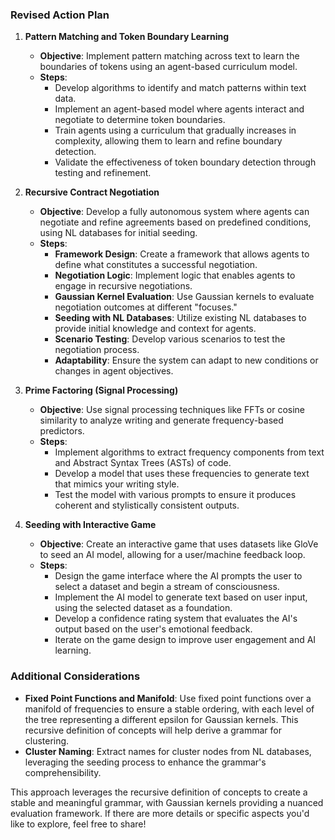 ### Revised Action Plan

1. **Pattern Matching and Token Boundary Learning**
   - **Objective**: Implement pattern matching across text to learn the boundaries of tokens using an agent-based curriculum model.
   - **Steps**:
     - Develop algorithms to identify and match patterns within text data.
     - Implement an agent-based model where agents interact and negotiate to determine token boundaries.
     - Train agents using a curriculum that gradually increases in complexity, allowing them to learn and refine boundary detection.
     - Validate the effectiveness of token boundary detection through testing and refinement.

2. **Recursive Contract Negotiation**
   - **Objective**: Develop a fully autonomous system where agents can negotiate and refine agreements based on predefined conditions, using NL databases for initial seeding.
   - **Steps**:
     - **Framework Design**: Create a framework that allows agents to define what constitutes a successful negotiation.
     - **Negotiation Logic**: Implement logic that enables agents to engage in recursive negotiations.
     - **Gaussian Kernel Evaluation**: Use Gaussian kernels to evaluate negotiation outcomes at different "focuses."
     - **Seeding with NL Databases**: Utilize existing NL databases to provide initial knowledge and context for agents.
     - **Scenario Testing**: Develop various scenarios to test the negotiation process.
     - **Adaptability**: Ensure the system can adapt to new conditions or changes in agent objectives.

3. **Prime Factoring (Signal Processing)**
   - **Objective**: Use signal processing techniques like FFTs or cosine similarity to analyze writing and generate frequency-based predictors.
   - **Steps**:
     - Implement algorithms to extract frequency components from text and Abstract Syntax Trees (ASTs) of code.
     - Develop a model that uses these frequencies to generate text that mimics your writing style.
     - Test the model with various prompts to ensure it produces coherent and stylistically consistent outputs.

4. **Seeding with Interactive Game**
   - **Objective**: Create an interactive game that uses datasets like GloVe to seed an AI model, allowing for a user/machine feedback loop.
   - **Steps**:
     - Design the game interface where the AI prompts the user to select a dataset and begin a stream of consciousness.
     - Implement the AI model to generate text based on user input, using the selected dataset as a foundation.
     - Develop a confidence rating system that evaluates the AI's output based on the user's emotional feedback.
     - Iterate on the game design to improve user engagement and AI learning.

### Additional Considerations

- **Fixed Point Functions and Manifold**: Use fixed point functions over a manifold of frequencies to ensure a stable ordering, with each level of the tree representing a different epsilon for Gaussian kernels. This recursive definition of concepts will help derive a grammar for clustering.
- **Cluster Naming**: Extract names for cluster nodes from NL databases, leveraging the seeding process to enhance the grammar's comprehensibility.

This approach leverages the recursive definition of concepts to create a stable and meaningful grammar, with Gaussian kernels providing a nuanced evaluation framework. If there are more details or specific aspects you'd like to explore, feel free to share!
